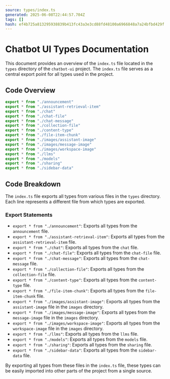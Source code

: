 ```yaml
---
source: types/index.ts
generated: 2025-06-08T22:44:57.704Z
tags: []
hash: ef4b725a813295938839b413fc43a3e3cd88fd48100a6966848a7a24bfbd429f
---
```


# Chatbot UI Types Documentation

This document provides an overview of the `index.ts` file located in the `types` directory of the `chatbot-ui` project. The `index.ts` file serves as a central export point for all types used in the project.

## Code Overview

```ts
export * from "./announcement"
export * from "./assistant-retrieval-item"
export * from "./chat"
export * from "./chat-file"
export * from "./chat-message"
export * from "./collection-file"
export * from "./content-type"
export * from "./file-item-chunk"
export * from "./images/assistant-image"
export * from "./images/message-image"
export * from "./images/workspace-image"
export * from "./llms"
export * from "./models"
export * from "./sharing"
export * from "./sidebar-data"
```

## Code Breakdown

The `index.ts` file exports all types from various files in the `types` directory. Each line represents a different file from which types are exported.

### Export Statements

- `export * from "./announcement"`: Exports all types from the `announcement` file.
- `export * from "./assistant-retrieval-item"`: Exports all types from the `assistant-retrieval-item` file.
- `export * from "./chat"`: Exports all types from the `chat` file.
- `export * from "./chat-file"`: Exports all types from the `chat-file` file.
- `export * from "./chat-message"`: Exports all types from the `chat-message` file.
- `export * from "./collection-file"`: Exports all types from the `collection-file` file.
- `export * from "./content-type"`: Exports all types from the `content-type` file.
- `export * from "./file-item-chunk"`: Exports all types from the `file-item-chunk` file.
- `export * from "./images/assistant-image"`: Exports all types from the `assistant-image` file in the `images` directory.
- `export * from "./images/message-image"`: Exports all types from the `message-image` file in the `images` directory.
- `export * from "./images/workspace-image"`: Exports all types from the `workspace-image` file in the `images` directory.
- `export * from "./llms"`: Exports all types from the `llms` file.
- `export * from "./models"`: Exports all types from the `models` file.
- `export * from "./sharing"`: Exports all types from the `sharing` file.
- `export * from "./sidebar-data"`: Exports all types from the `sidebar-data` file.

By exporting all types from these files in the `index.ts` file, these types can be easily imported into other parts of the project from a single source.